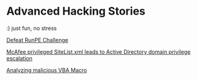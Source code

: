 # Advanced Hacking Stories

:) just fun, no stress

[Defeat RunPE Challenge](https://github.com/tfairane/HackStory/blob/master/DefeatRunPE.md)

[McAfee privileged SiteList.xml leads to Active Directory domain privilege escalation](https://github.com/tfairane/HackStory/blob/master/McAfeePrivesc.md)


[Analyzing malicious VBA Macro](https://github.com/tfairane/HackStory/blob/master/AnalyzingVBA.md)
